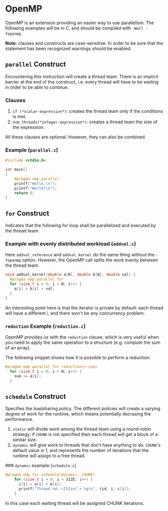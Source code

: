 # OpenMP

OpenMP is an extension providing an easier way to use parallelism. The following examples will be in C, and should be compiled with `-Wall -fopenmp`.

**Note:** clauses and constructs are case-sensitive. In order to be sure that the statement has been recognized warnings should be enabled.

## `parallel` Construct

Encountering this instruction will create a thread team.
There is an implicit barrier at the end of the construct, i.e. every thread will have to be waiting in order to be able to continue.

### Clauses

1. `if (*scalar-expression*)`: creates the thread team only if the conditions is met.
2. `num_threads(*integer-expression*)`: creates a thread team the size of the expression.

All these clauses are optional. However, they can also be combined.

### Example (`parallel.c`)

```C
#include <stdio.h>

int main()
{
	#pragma omp parallel
	printf("Hello,\n");
	printf("World!\n");
	return 0;
}
```

## `for` Construct

Indicates that the following for loop shall be parallelized and executed by the thread team.

### Example with evenly distributed workload (`addval.c`)
Here `addval_reference` and `addval_kernel` do the same thing without the `-fopenmp` option.
However, the OpenMP call splits the work evenly between the thread team.

```C
void addval_kernel(double a[N], double b[N], double val) {
  #pragma omp parallel for
  for (size_t i = 0; i < N; i++) {
    a[i] = b[i] + val;
  }
}
```

An interesting point here is that the iterator is private by default: each thread will have a different i, and there won't be any concurrency problem.

### `reduction` Example (`reduction.c`)

OpenMP provides us with the `reduction` clause, which is very useful when you need to apply the same operation to a structure (e.g. compute the sum of an array).

The following snippet shows how it is possible to perform a reduction:

```C
#pragma omp parallel for reduction(+:sum)
  for (size_t i = 0; i < N; i++) {
    sum += a[i];
  }
```

## `schedule` Construct

Specifies the loadsharing policy. The different policies will create a varying degree of work for the runtime, which means potentially decrasing the performance.

1. `static` will divide work among the thread team using a round-robin strategy. if `CHUNK` is not specified then each thread will get a block of a similar size.
2. `dynamic` will give work to threads that don't have anything to do. `CHUNK`'s default value is 1, and represents the number of iterations that the runtime will assign to a free thread.


### `dynamic` example (`schedule.c`)

```C
#pragma omp for schedule(dynamic, CHUNK)
    for (size_t i = 0; i < SIZE; i++) {
      c[i] = a[i] + b[i];
      printf("Thread %d: c[%2zu] = %g\n", tid, i, c[i]);
    }
```
In this case each waiting thread will be assigned CHUNK iterations.

